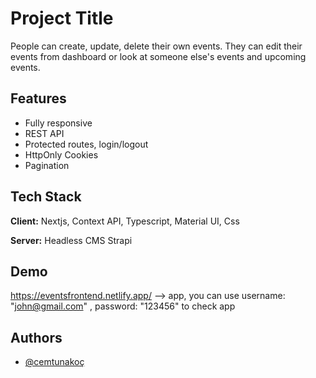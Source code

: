 # Project Title

People can create, update, delete their own events. They can edit their events from dashboard or look at someone else's events and upcoming events.

## Features

- Fully responsive
- REST API
- Protected routes, login/logout
- HttpOnly Cookies
- Pagination

## Tech Stack

**Client:** Nextjs, Context API, Typescript, Material UI, Css

**Server:** Headless CMS Strapi

## Demo

https://eventsfrontend.netlify.app/ --> app,
you can use
username: "john@gmail.com" , password: "123456"
to check app

## Authors

- [@cemtunakoç](https://github.com/CemTunna)
